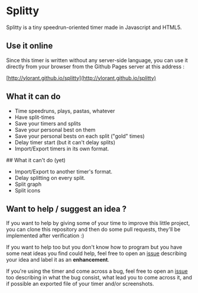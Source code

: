 # Splitty

Splitty is a tiny speedrun-oriented timer made in Javascript and HTML5.

## Use it online

Since this timer is written without any server-side language, you can use it directly from your browser from the Github Pages server at this address : 

[http://ylorant.github.io/splitty](http://ylorant.github.io/splitty)

## What it can do

* Time speedruns, plays, pastas, whatever
* Have split-times
* Save your timers and splits
* Save your personal best on them
* Save your personal bests on each split ("gold" times)
* Delay timer start (but it can't delay splits)
* Import/Export timers in its own format.

## What it can't do (yet)

* Import/Export to another timer's format.
* Delay splitting on every split.
* Split graph
* Split icons

## Want to help / suggest an idea ?

If you want to help by giving some of your time to improve this little project, 
you can clone this repository and then do some pull requests, they'll be implemented after verification :)

If you want to help too but you don't know how to program but you have some neat ideas you find could help, 
feel free to open an [issue](https://github.com/ylorant/splitty/issues) describing your idea 
and label it as an **enhancement**.

If you're using the timer and come across a bug, feel free to open an [issue](https://github.com/ylorant/splitty/issues) too
describing in what the bug consist, what lead you to come across it, and if possible an exported file of your timer and/or screenshots.
